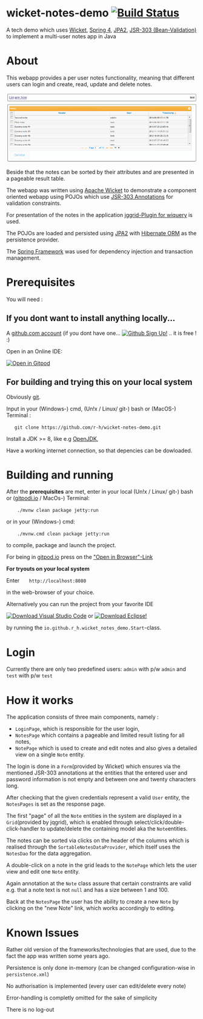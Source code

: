 # wicket-notes-demo [![Build Status](https://travis-ci.org/r-h/wicket-notes-demo.svg?branch=master)](https://travis-ci.org/r-h/wicket-notes-demo)

A tech demo which uses [Wicket](https://wicket.apache.org/), [Spring 4](https://spring.io/), [JPA2](https://jcp.org/en/jsr/detail?id=317), [JSR-303 (Bean-Validation)](http://beanvalidation.org/1.0/spec/) to implement a multi-user notes app in Java

# About

This webapp provides a per user notes functionality, meaning that different users can login and create, read, update and
delete notes.

![wicket-notes-demo](https://github.com/r-h/wicket-notes-demo/raw/master/wicket-notes-demo.png)

Beside that the notes can be sorted by their attributes and are presented in a pageable result table.

The webapp was written using [Apache Wicket](http://wicket.apache.org/) to demonstrate a component oriented webapp using
POJOs which use [JSR-303 Annotations](http://beanvalidation.org/1.0/spec/) for validation constraints.

For presentation of the notes in the application [jggrid-Plugin for wiquery](https://code.google.com/p/wiquery-plugins/) is used.

The POJOs are loaded and persisted using [JPA2](https://jcp.org/en/jsr/detail?id=317) with [Hibernate ORM](http://hibernate.org/)
as the persistence provider.

The [Spring Framework](http://projects.spring.io/spring-framework/) was used for dependency injection and transaction management.

# Prerequisites

You will need :

## If you dont want to install anything locally...

A [github.com account](https://github.com/login?return_to=%2Fr-h%2Fwicket-notes-demo) (if you dont have one... [![Github Sign Up!](https://img.shields.io/badge/Github-Sign%20Up%20!-brightgreen?logo=github&style=flat)](https://github.com/join?source_repo=r-h%2Fmaven-repository) .. it is free ! :)

Open in an Online IDE:

[![Open in Gitpod](https://gitpod.io/button/open-in-gitpod.svg)](https://gitpod.io/#https://github.com/r-h/wicket-notes-demo.git)

## For building and trying this on your local system

Obviously [git](https://git-scm.com/).

Input in your (Windows-) cmd, (Un!x / Linux/ git-) bash or (MacOS-) Terminal :

`   git clone https://github.com/r-h/wicket-notes-demo.git`

Install a JDK >= 8, like e.g [OpenJDK](http://openjdk.java.net/install/index.html),

Have a working internet connection, so that depencies can be dowloaded.

# Building and running
After the **prerequisites** are met, enter in your local  (Un!x / Linux/ git-) bash or ([gitpodi.io](https://www.gitpod.io/) / MacOs-) Terminal:

`    ./mvnw clean package jetty:run`

or in your (Windows-) cmd:

`    ./mvnw.cmd clean package jetty:run`

to compile, package and launch the project.

For being in [gitpod.io](https://www.gitpod.io/) press on the ["Open in Browser"-Link](https://www.gitpod.io/blog/gitpodify/#opening-previews)

**For tryouts on your local system**

Enter 
`   http://localhost:8080`

in the web-browser of your choice.

Alternatively you can run the project from your favorite IDE

[![Download Visual Studio Code](https://img.shields.io/badge/Visual%20Studio%20Code-Donwload!-blue.svg?logo=visual-studio-code)](https://code.visualstudio.com/download) or
[![Download Eclipse!](https://img.shields.io/badge/Eclipse-Download!-blue.svg?logo=eclipse)](https://www.eclipse.org/downloads/)

by running the `io.github.r_h.wicket_notes_demo.Start`-class.

# Login

Currently there are only two predefined users:
`admin` with p/w `admin`
and `test` with p/w `test`

# How it works

The application consists of three main components, namely :
- `LoginPage`, which is responsible for the user login,
- `NotesPage` which contains a pageable and limited result listing for all notes,
- `NotePage` which is used to create and edit notes and also gives a detailed view on a single `Note` entity.

The login  is done in a ``Form``(provided by Wicket)  which ensures via the mentioned JSR-303 annotations at the entities that the entered user and
password information is not empty and between one and twenty characters long.

After checking that the given credentials represent a valid ``User`` entity, the `NotesPages` is set as the response page.

The first "page" of all the ``Note`` entities in the system are displayed in a ``Grid``(provided by jqgrid), which is enabled through
select/click/double-click-handler to update/delete the containing model aka the ``Note``entities.

The notes can be sorted via clicks on the header of the columns which is realised through the ``SortableNotesDataProvider``,
which itself uses the ``NotesDao`` for the data aggregation.

A double-click on a note in the grid leads to the ``NotePage`` which lets the user view and edit one ``Note`` entity.

Again annotation at the ``Note`` class assure that certain constraints are valid e.g. that a note text is not ``null`` and has a size between 1 and 100.

Back at the ``NotesPage`` the user has the ability to create a new ``Note`` by clicking on the "new Note" link, which works accordingly to editing.

# Known Issues

Rather old version of the frameworks/technologies that are used, due to the fact the app was written some years ago.

Persistence is only done in-memory (can be changed configuration-wise in `persistence.xml`)

No authorisation is implemented (every user can edit/delete every note)

Error-handling is completly omitted for the sake of simplicity

There is no log-out
